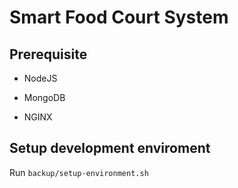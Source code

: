 # Smart Food Court System

## Prerequisite

* NodeJS

* MongoDB

* NGINX

## Setup development enviroment

Run ``backup/setup-environment.sh``
